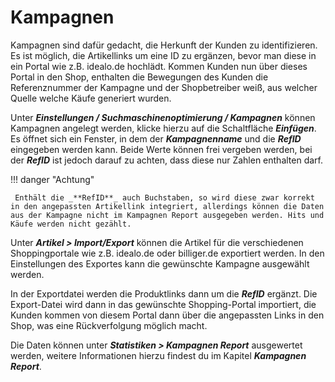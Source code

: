 # Kampagnen

Kampagnen sind dafür gedacht, die Herkunft der Kunden zu identifizieren. Es ist möglich, die Artikellinks um eine ID zu ergänzen, bevor man diese in ein Portal wie z.B. idealo.de hochlädt. Kommen Kunden nun über dieses Portal in den Shop, enthalten die Bewegungen des Kunden die Referenznummer der Kampagne und der Shopbetreiber weiß, aus welcher Quelle welche Käufe generiert wurden.

Unter _**Einstellungen / Suchmaschinenoptimierung / Kampagnen**_ können Kampagnen angelegt werden, klicke hierzu auf die Schaltfläche _**Einfügen**_. Es öffnet sich ein Fenster, in dem der _**Kampagnenname**_ und die _**RefID**_ eingegeben werden kann. Beide Werte können frei vergeben werden, bei der _**RefID**_ ist jedoch darauf zu achten, dass diese nur Zahlen enthalten darf.

!!! danger "Achtung"

	 Enthält die _**RefID**_ auch Buchstaben, so wird diese zwar korrekt in den angepassten Artikellink integriert, allerdings können die Daten aus der Kampagne nicht im Kampagnen Report ausgegeben werden. Hits und Käufe werden nicht gezählt.

Unter _**Artikel \> Import/Export**_ können die Artikel für die verschiedenen Shoppingportale wie z.B. idealo.de oder billiger.de exportiert werden. In den Einstellungen des Exportes kann die gewünschte Kampagne ausgewählt werden.

In der Exportdatei werden die Produktlinks dann um die _**RefID**_ ergänzt. Die Export-Datei wird dann in das gewünschte Shopping-Portal importiert, die Kunden kommen von diesem Portal dann über die angepassten Links in den Shop, was eine Rückverfolgung möglich macht.

Die Daten können unter _**Statistiken \> Kampagnen Report**_ ausgewertet werden, weitere Informationen hierzu findest du im Kapitel _**Kampagnen Report**_.



